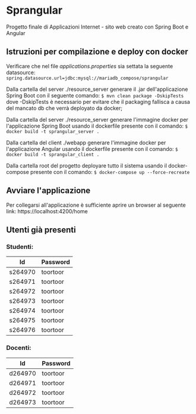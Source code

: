 # Sprangular

Progetto finale di Applicazioni Internet - sito web creato con Spring Boot e Angular

## Istruzioni per compilazione e deploy con docker

Verificare che nel file *applications.properties* sia settata la seguente datasource:
```spring.datasource.url=jdbc:mysql://mariadb_compose/sprangular```

Dalla cartella del server ./resource_server generare il .jar dell'applicazione Spring Boot con il seguente comando: 
```$ mvn clean package -DskipTests``` 
dove -DskipTests è necessario per evitare che il packaging fallisca a causa del mancato db che verrà deployato da docker;

Dalla cartella del server ./resource_server generare l'immagine docker per l'applicazione Spring Boot usando il dockerfile presente con il comando:
```$ docker build -t sprangular_server .```

Dalla cartella del client ./webapp generare l'immagine docker per l'applicazione Angular usando il dockerfile presente con il comando:
```$ docker build -t sprangular_client .```

Dalla cartella root del progetto deployare tutto il sistema usando il docker-compose presente con il comando:
```$ docker-compose up --force-recreate```

## Avviare l'applicazione

Per collegarsi all'applicazione è sufficiente aprire un browser al seguente link: https://localhost:4200/home

## Utenti già presenti

### Studenti:

| Id | Password |
| --- | ----------- |
| s264970 | toortoor |
| s264971 | toortoor |
| s264972 | toortoor |
| s264973 | toortoor |
| s264974 | toortoor |
| s264975 | toortoor |
| s264976 | toortoor |

### Docenti:

| Id | Password |
| --- | ----------- |
| d264970 | toortoor |
| d264971 | toortoor |
| d264972 | toortoor |
| d264973 | toortoor |
